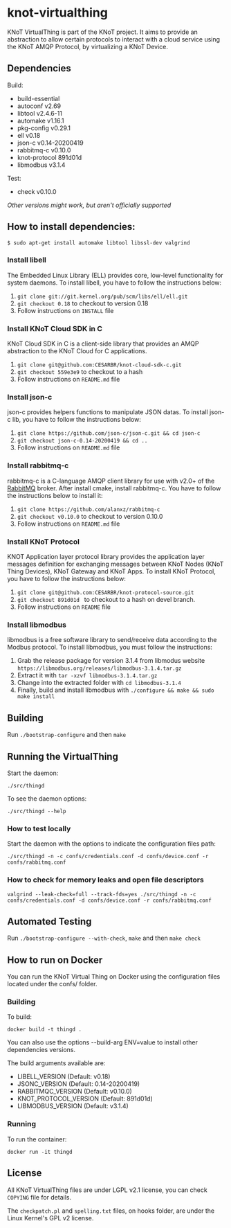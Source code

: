 # knot-virtualthing

KNoT VirtualThing is part of the KNoT project.
It aims to provide an abstraction to allow certain protocols to interact with a
cloud service using the KNoT AMQP Protocol, by virtualizing a KNoT Device.


## Dependencies
Build:
- build-essential
- autoconf v2.69
- libtool v2.4.6-11
- automake v1.16.1
- pkg-config v0.29.1
- ell v0.18
- json-c v0.14-20200419
- rabbitmq-c v0.10.0
- knot-protocol 891d01d
- libmodbus v3.1.4

Test:
- check v0.10.0

*Other versions might work, but aren't officially supported*


## How to install dependencies:

`$ sudo apt-get install automake libtool libssl-dev valgrind`

### Install libell

The Embedded Linux Library (ELL) provides core, low-level functionality for
system daemons.
To install libell, you have to follow the instructions below:

1. `git clone git://git.kernel.org/pub/scm/libs/ell/ell.git`
2. `git checkout 0.18` to checkout to version 0.18
3. Follow instructions on `INSTALL` file

### Install KNoT Cloud SDK in C

KNoT Cloud SDK in C is a client-side library that provides an AMQP
abstraction to the KNoT Cloud for C applications.

1. `git clone git@github.com:CESARBR/knot-cloud-sdk-c.git`
2. `git checkout 559e3e9` to checkout to a hash
3. Follow instructions on `README.md` file

### Install json-c

json-c provides helpers functions to manipulate JSON datas.
To install json-c lib, you have to follow the instructions below:

1. `git clone https://github.com/json-c/json-c.git && cd json-c`
2. `git checkout json-c-0.14-20200419 && cd ..`
3. Follow instructions on `README.md` file

### Install rabbitmq-c

rabbitmq-c is a C-language AMQP client library for use with v2.0+ of the
[RabbitMQ](http://www.rabbitmq.com/) broker.
After install cmake, install rabbitmq-c. You have to follow the instructions
below to install it:

1. `git clone https://github.com/alanxz/rabbitmq-c`
2. `git checkout v0.10.0` to checkout to version 0.10.0
3. Follow instructions on `README.md` file

### Install KNoT Protocol

KNOT Application layer protocol library provides the application layer messages
definition for exchanging messages between KNoT Nodes (KNoT Thing Devices),
KNoT Gateway and KNoT Apps.
To install KNoT Protocol, you have to follow the instructions below:

1. `git clone git@github.com:CESARBR/knot-protocol-source.git`
2. `git checkout 891d01d ` to checkout to a hash on devel branch.
3. Follow instructions on `README` file

### Install libmodbus
libmodbus is a free software library to send/receive data according to the
Modbus protocol. To install libmodbus, you must follow the instructions:

1. Grab the release package for version 3.1.4 from libmodus website
	`https://libmodbus.org/releases/libmodbus-3.1.4.tar.gz`
2. Extract it with `tar -xzvf libmodbus-3.1.4.tar.gz`
3. Change into the extracted folder with `cd libmodbus-3.1.4`
4. Finally, build and install libmodbus with
	`./configure && make && sudo make install`


## Building

Run `./bootstrap-configure` and then `make`


## Running the VirtualThing

Start the daemon:

`./src/thingd`

To see the daemon options:

`./src/thingd --help`

### How to test locally

Start the daemon with the options to indicate the configuration files path:

`./src/thingd -n -c confs/credentials.conf -d confs/device.conf -r confs/rabbitmq.conf`

### How to check for memory leaks and open file descriptors

`valgrind --leak-check=full --track-fds=yes ./src/thingd -n -c `
`confs/credentials.conf -d confs/device.conf -r confs/rabbitmq.conf`


## Automated Testing
Run `./bootstrap-configure --with-check`, `make` and then `make check`


## How to run on Docker

You can run the KNoT Virtual Thing on Docker using the configuration files
located under the confs/ folder.

### Building

To build:

`docker build -t thingd .`

You can also use the options --build-arg ENV=value to install other dependencies
versions.

The build arguments available are:

- LIBELL_VERSION (Default: v0.18)
- JSONC_VERSION (Default: 0.14-20200419)
- RABBITMQC_VERSION (Default: v0.10.0)
- KNOT_PROTOCOL_VERSION (Default: 891d01d)
- LIBMODBUS_VERSION (Default: v3.1.4)

### Running

To run the container:

`docker run -it thingd`


## License

All KNoT VirtualThing files are under LGPL v2.1 license, you can check `COPYING`
file for details.

The `checkpatch.pl` and `spelling.txt` files, on hooks folder, are under the
Linux Kernel's GPL v2 license.
